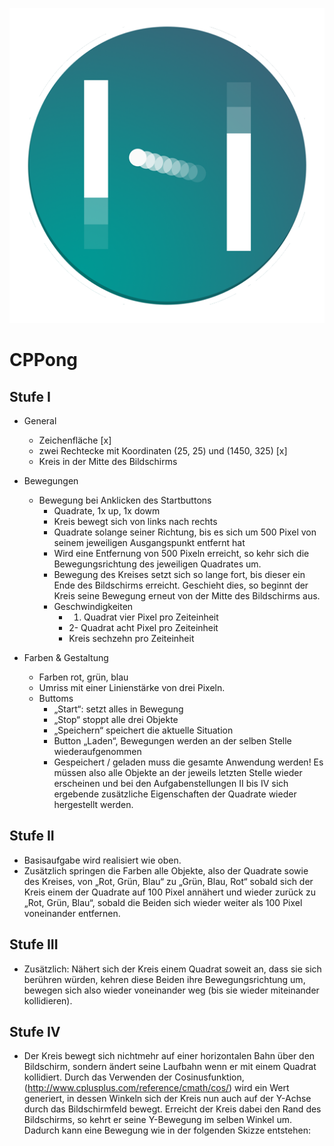 ![GitHub Logo](/gfx/CPPong512.png)

# CPPong

## Stufe I

* General
  * Zeichenfläche [x]
  * zwei Rechtecke mit Koordinaten (25, 25) und (1450, 325) [x]
  * Kreis in der Mitte des Bildschirms

* Bewegungen
  * Bewegung bei Anklicken des Startbuttons
    * Quadrate, 1x up, 1x dowm
    * Kreis bewegt sich von links nach rechts
    * Quadrate solange seiner Richtung, bis es sich um 500 Pixel von seinem jeweiligen Ausgangspunkt entfernt hat
    * Wird eine Entfernung von 500 Pixeln erreicht, so kehr sich die Bewegungsrichtung des jeweiligen Quadrates um.
    * Bewegung des Kreises setzt sich so lange fort, bis dieser ein Ende des Bildschirms erreicht. 
      Geschieht dies, so beginnt der Kreis seine Bewegung erneut von der Mitte des Bildschirms aus.
    * Geschwindigkeiten
      * 1. Quadrat vier Pixel pro Zeiteinheit 
      * 2- Quadrat acht Pixel pro Zeiteinheit  
      * Kreis sechzehn pro Zeiteinheit 

* Farben & Gestaltung
  * Farben rot, grün, blau
  * Umriss mit einer Linienstärke von drei Pixeln.
  * Buttoms
    * „Start“: setzt alles in Bewegung
    * „Stop“ stoppt alle drei Objekte
    * „Speichern“ speichert die aktuelle Situation 
    * Button „Laden“, Bewegungen werden an der selben Stelle wiederaufgenommen 
    * Gespeichert / geladen muss die gesamte Anwendung werden! 
    Es müssen also alle Objekte an der jeweils letzten Stelle wieder erscheinen und bei den Aufgabenstellungen II bis IV sich ergebende zusätzliche Eigenschaften der Quadrate wieder hergestellt werden.

## Stufe II

* Basisaufgabe wird realisiert wie oben. 
* Zusätzlich springen die Farben alle Objekte, also der Quadrate sowie des Kreises, von „Rot, Grün, Blau“ zu „Grün, Blau, Rot“ sobald sich der Kreis einem der Quadrate auf 100 Pixel annähert und wieder zurück zu „Rot, Grün, Blau“, sobald die Beiden sich wieder weiter als 100 Pixel voneinander entfernen.

## Stufe III

* Zusätzlich: Nähert sich der Kreis einem Quadrat soweit an, dass sie sich berühren würden, kehren diese Beiden ihre Bewegungsrichtung um, bewegen sich also wieder voneinander weg (bis sie wieder miteinander kollidieren).

## Stufe IV

* Der Kreis bewegt sich nichtmehr auf einer horizontalen Bahn über den Bildschirm, sondern ändert seine Laufbahn wenn er mit einem Quadrat kollidiert. Durch das Verwenden der Cosinusfunktion, (http://www.cplusplus.com/reference/cmath/cos/) wird ein Wert generiert, in dessen Winkeln sich der Kreis nun auch auf der Y-Achse durch das Bildschirmfeld bewegt. Erreicht der Kreis dabei den Rand des Bildschirms, so kehrt er seine Y-Bewegung im selben Winkel um. Dadurch kann eine Bewegung wie in der folgenden Skizze entstehen: